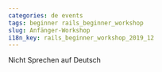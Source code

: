 ```yaml
---
categories: de events
tags: beginner rails_beginner_workshop
slug: Anfänger-Workshop
i18n_key: rails_beginner_workshop_2019_12
---
```


Nicht Sprechen auf Deutsch
